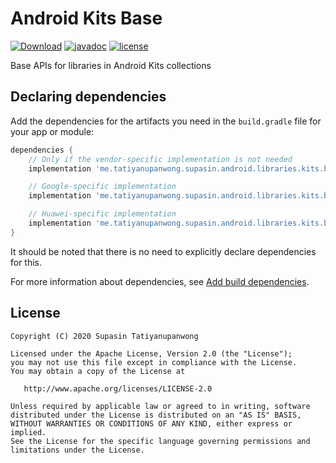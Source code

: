 # Android Kits Base

[![Download](https://api.bintray.com/packages/supasintatiyanupanwong/android.libraries.kits.base/base-core/images/download.svg)](https://bintray.com/supasintatiyanupanwong/android.libraries.kits.base/base-core/_latestVersion)
[![javadoc](https://javadoc.io/badge2/me.tatiyanupanwong.supasin.android.libraries.kits.base/base-core/javadoc.svg)](https://javadoc.io/doc/me.tatiyanupanwong.supasin.android.libraries.kits.base/base-core)
[![license](https://img.shields.io/github/license/SupasinTatiyanupanwong/android-kits-base.svg)](https://www.apache.org/licenses/LICENSE-2.0)

Base APIs for libraries in Android Kits collections

## Declaring dependencies

Add the dependencies for the artifacts you need in the ```build.gradle``` file for your app or module:

```groovy
dependencies {
    // Only if the vendor-specific implementation is not needed
    implementation 'me.tatiyanupanwong.supasin.android.libraries.kits.base:base-core:1.0.0'

    // Google-specific implementation
    implementation 'me.tatiyanupanwong.supasin.android.libraries.kits.base:base-google:1.0.0'

    // Huawei-specific implementation
    implementation 'me.tatiyanupanwong.supasin.android.libraries.kits.base:base-huawei:1.0.0'
}
```

It should be noted that there is no need to explicitly declare dependencies for this.

For more information about dependencies, see [Add build dependencies](https://developer.android.com/studio/build/dependencies).

## License

```
Copyright (C) 2020 Supasin Tatiyanupanwong

Licensed under the Apache License, Version 2.0 (the "License");
you may not use this file except in compliance with the License.
You may obtain a copy of the License at

   http://www.apache.org/licenses/LICENSE-2.0

Unless required by applicable law or agreed to in writing, software
distributed under the License is distributed on an "AS IS" BASIS,
WITHOUT WARRANTIES OR CONDITIONS OF ANY KIND, either express or implied.
See the License for the specific language governing permissions and
limitations under the License.
```

